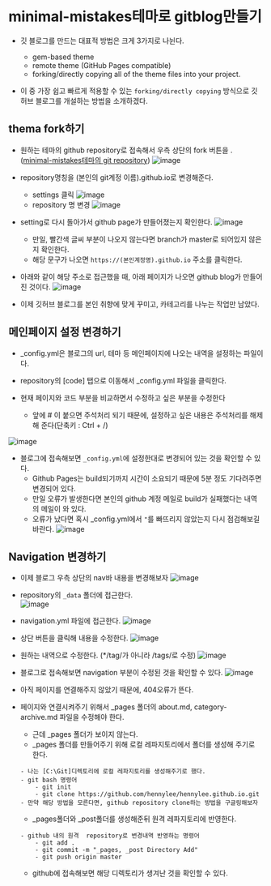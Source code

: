 # minimal-mistakes테마로 gitblog만들기

- 깃 블로그를 만드는 대표적 방법은 크게 3가지로 나뉜다.
	- gem-based theme
	- remote theme (GitHub Pages compatible)
	- forking/directly copying all of the theme files into your project.

- 이 중 가장 쉽고 빠르게 적용할 수 있는 `forking/directly copying` 방식으로 깃허브 블로그를 개설하는 방법을 소개하겠다. 

## thema fork하기

- 원하는 테마의 github repository로 접속해서 우측 상단의 fork 버튼을 . ([minimal-mistakes테마의 git repository](https://github.com/mmistakes/minimal-mistakes))
![image](https://user-images.githubusercontent.com/77392444/104453556-f455c480-55e7-11eb-9c9f-49b5057533f1.png)

- repository명칭을 (본인의 git계정 이름).github.io로 변경해준다.
	- settings 클릭
![image](https://user-images.githubusercontent.com/77392444/104453821-59a9b580-55e8-11eb-9042-05e333344ac7.png)
	- repository 명 변경
![image](https://user-images.githubusercontent.com/77392444/104453957-8b228100-55e8-11eb-995d-8447f46eab21.png)

- setting로 다시 돌아가서 github page가 만들어졌는지 확인한다.
![image](https://user-images.githubusercontent.com/77392444/104454263-f3716280-55e8-11eb-852e-bac477fb4700.png)
	- 만일, 빨간색 글씨 부분이 나오지 않는다면 branch가 master로 되어있지 않은지 확인한다.
	- 해당 문구가 나오면 `https://(본인계정명).github.io` 주소를 클릭한다.

- 아래와 같이 해당 주소로 접근했을 때, 아래 페이지가 나오면 github blog가 만들어진 것이다. 
![image](https://user-images.githubusercontent.com/77392444/104454565-65e24280-55e9-11eb-8aec-d37889cadc3e.png)

- 이제 깃허브 블로그를 본인 취향에 맞게 꾸미고, 카테고리를 나누는 작업만 남았다. 


## 메인페이지 설정 변경하기
- _config.yml은 블로그의 url, 테마 등 메인페이지에 나오는 내역을 설정하는 파일이다. 

- repository의 [code] 탭으로 이동해서 _config.yml 파일을 클릭한다. 

- 현재 페이지와 코드 부분을 비교하면서 수정하고 싶은 부분을 수정한다
	- 앞에 # 이 붙으면 주석처리 되기 때문에, 설정하고 싶은 내용은 주석처리를 해제해 준다(단축키 : Ctrl + /)

![image](https://user-images.githubusercontent.com/77392444/104456530-279a5280-55ec-11eb-8caa-06c3125802f0.png)

- 블로그에 접속해보면 `_config.yml`에 설정한대로 변경되어 있는 것을 확인할 수 있다. 
	- Github Pages는 build되기까지 시간이 소요되기 때문에 5분 정도 기다려주면 변경되어 있다. 
	- 만일 오류가 발생한다면 본인의 github 계정 메일로 build가 실패했다는 내역의 메일이 와 있다. 
	- 오류가 났다면 혹시 _config.yml에서 `"`를 빠뜨리지 않았는지 다시 점검해보길 바란다. 
![image](https://user-images.githubusercontent.com/77392444/104456780-83fd7200-55ec-11eb-9191-6698065e5206.png)

## Navigation  변경하기

- 이제 블로그 우측 상단의 nav바 내용을 변경해보자
![image](https://user-images.githubusercontent.com/77392444/104457285-2fa6c200-55ed-11eb-9794-b006a4a9f4e8.png)


- repository의 `_data` 폴더에 접근한다. <br>
![image](https://user-images.githubusercontent.com/77392444/104457384-582ebc00-55ed-11eb-8c06-4ae8aa66cfd9.png)

- navigation.yml 파일에 접근한다. 
![image](https://user-images.githubusercontent.com/77392444/104457517-83b1a680-55ed-11eb-81e9-a91fb4fec81f.png)

- 상단 버튼을 클릭해 내용을 수정한다.
![image](https://user-images.githubusercontent.com/77392444/104457632-a5129280-55ed-11eb-95de-7660503dbb23.png)

- 원하는 내역으로 수정한다. (*/tag/가 아니라 /tags/로 수정)
![image](https://user-images.githubusercontent.com/77392444/104457877-f28eff80-55ed-11eb-8aba-bae9e80b39ed.png)

- 블로그로 접속해보면 navigation 부분이 수정된 것을 확인할 수 있다.
![image](https://user-images.githubusercontent.com/77392444/104457996-16524580-55ee-11eb-93bf-202c01e4fd8c.png)

- 아직 페이지를 연결해주지 않았기 때문에, 404오류가 뜬다.

- 페이지와 연결시켜주기 위해서 _pages 폴더의 about.md, category-archive.md 파일을 수정해야 한다.
	- 근데 _pages 폴더가 보이지 않는다.
	- _pages 폴더를 만들어주기 위해 로컬 레파지토리에서 폴더를 생성해 주기로 한다. 

	```note
	- 나는 [C:\Git]디렉토리에 로컬 레파지토리를 생성해주기로 했다.
	- git bash 명령어
		- git init
		- git clone https://github.com/hennylee/hennylee.github.io.git
	- 만약 해당 방법을 모른다면, github repository clone하는 방법을 구글링해보자
	```

	- _pages폴더와 _post폴더를 생성해준뒤 원격 레파지토리에 반영한다. 

	```note
	- github 내의 원격  repository로 변경내역 반영하는 명령어
		- git add . 
		- git commit -m "_pages, _post Directory Add" 
		- git push origin master 
	```
	
	- github에 접속해보면 해당 디렉토리가 생겨난 것을 확인할 수 있다. 
	



